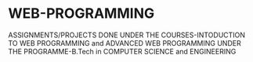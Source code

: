 # WEB-PROGRAMMING
ASSIGNMENTS/PROJECTS DONE UNDER THE COURSES-INTODUCTION TO WEB PROGRAMMING and ADVANCED WEB PROGRAMMING UNDER THE PROGRAMME-B.Tech in COMPUTER SCIENCE and ENGINEERING
